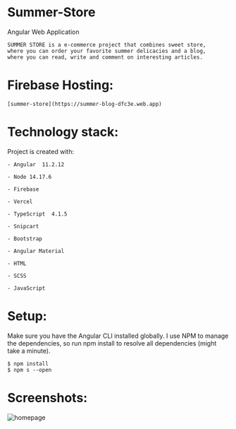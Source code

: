 # Summer-Store

Angular Web Application

    SUMMER STORE is a e-commerce project that combines sweet store, 
    where you can order your favorite summer delicacies and a blog, 
    where you can read, write and comment on interesting articles.
    
# Firebase Hosting:     
    
    [summer-store](https://summer-blog-dfc3e.web.app)


# Technology stack:

Project is created with:

    - Angular  11.2.12

    - Node 14.17.6 

    - Firebase

    - Vercel

    - TypeScript  4.1.5

    - Snipcart

    - Bootstrap
    
    - Angular Material
    
    - HTML
    
    - SCSS
    
    - JavaScript
    
    
# Setup:

  Make sure you have the Angular CLI installed globally. 
  I use NPM to manage the dependencies, so run npm install 
  to resolve all dependencies (might take a minute).
  
    $ npm install
    $ npm s --open

# Screenshots:

![homepage](https://user-images.githubusercontent.com/84331691/162882525-2805fa35-15b8-4fa0-a610-d02230b00113.jpg)

